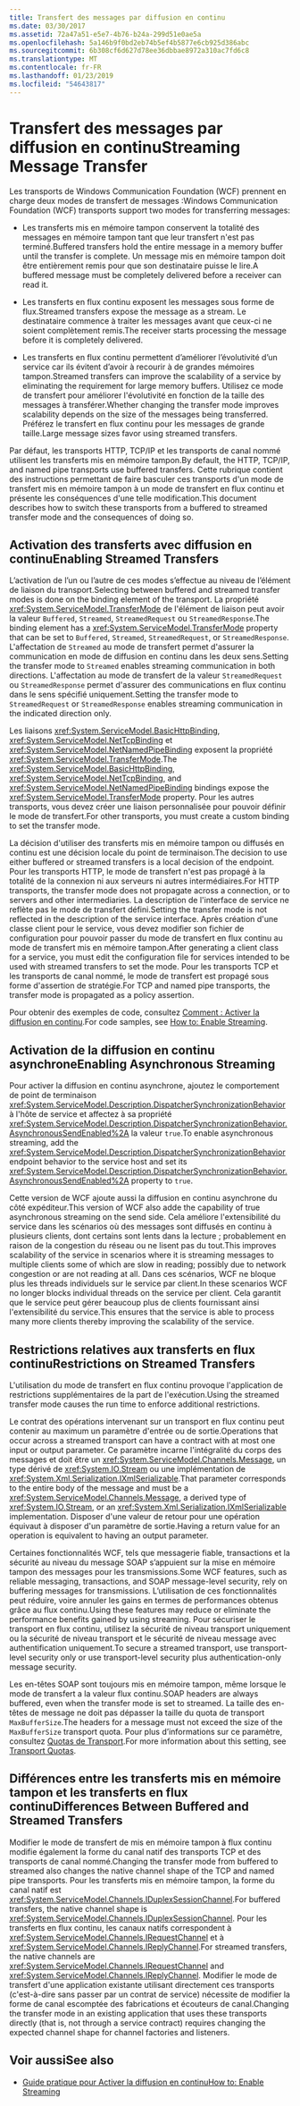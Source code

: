 ```yaml
---
title: Transfert des messages par diffusion en continu
ms.date: 03/30/2017
ms.assetid: 72a47a51-e5e7-4b76-b24a-299d51e0ae5a
ms.openlocfilehash: 5a146b9f0bd2eb74b5ef4b5877e6cb925d386abc
ms.sourcegitcommit: 6b308cf6d627d78ee36dbbae8972a310ac7fd6c8
ms.translationtype: MT
ms.contentlocale: fr-FR
ms.lasthandoff: 01/23/2019
ms.locfileid: "54643817"
---
```

# <a name="streaming-message-transfer"></a><span data-ttu-id="45a27-102">Transfert des messages par diffusion en continu</span><span class="sxs-lookup"><span data-stu-id="45a27-102">Streaming Message Transfer</span></span>
<span data-ttu-id="45a27-103">Les transports de Windows Communication Foundation (WCF) prennent en charge deux modes de transfert de messages :</span><span class="sxs-lookup"><span data-stu-id="45a27-103">Windows Communication Foundation (WCF) transports support two modes for transferring messages:</span></span>  
  
-   <span data-ttu-id="45a27-104">Les transferts mis en mémoire tampon conservent la totalité des messages en mémoire tampon tant que leur transfert n'est pas terminé.</span><span class="sxs-lookup"><span data-stu-id="45a27-104">Buffered transfers hold the entire message in a memory buffer until the transfer is complete.</span></span> <span data-ttu-id="45a27-105">Un message mis en mémoire tampon doit être entièrement remis pour que son destinataire puisse le lire.</span><span class="sxs-lookup"><span data-stu-id="45a27-105">A buffered message must be completely delivered before a receiver can read it.</span></span>  
  
-   <span data-ttu-id="45a27-106">Les transferts en flux continu exposent les messages sous forme de flux.</span><span class="sxs-lookup"><span data-stu-id="45a27-106">Streamed transfers expose the message as a stream.</span></span> <span data-ttu-id="45a27-107">Le destinataire commence à traiter les messages avant que ceux-ci ne soient complètement remis.</span><span class="sxs-lookup"><span data-stu-id="45a27-107">The receiver starts processing the message before it is completely delivered.</span></span>  
  
-   <span data-ttu-id="45a27-108">Les transferts en flux continu permettent d’améliorer l’évolutivité d’un service car ils évitent d’avoir à recourir à de grandes mémoires tampon.</span><span class="sxs-lookup"><span data-stu-id="45a27-108">Streamed transfers can improve the scalability of a service by eliminating the requirement for large memory buffers.</span></span> <span data-ttu-id="45a27-109">Utilisez ce mode de transfert pour améliorer l'évolutivité en fonction de la taille des messages à transférer.</span><span class="sxs-lookup"><span data-stu-id="45a27-109">Whether changing the transfer mode improves scalability depends on the size of the messages being transferred.</span></span> <span data-ttu-id="45a27-110">Préférez le transfert en flux continu pour les messages de grande taille.</span><span class="sxs-lookup"><span data-stu-id="45a27-110">Large message sizes favor using streamed transfers.</span></span>  
  
 <span data-ttu-id="45a27-111">Par défaut, les transports HTTP, TCP/IP et les transports de canal nommé utilisent les transferts mis en mémoire tampon.</span><span class="sxs-lookup"><span data-stu-id="45a27-111">By default, the HTTP, TCP/IP, and named pipe transports use buffered transfers.</span></span> <span data-ttu-id="45a27-112">Cette rubrique contient des instructions permettant de faire basculer ces transports d'un mode de transfert mis en mémoire tampon à un mode de transfert en flux continu et présente les conséquences d'une telle modification.</span><span class="sxs-lookup"><span data-stu-id="45a27-112">This document describes how to switch these transports from a buffered to streamed transfer mode and the consequences of doing so.</span></span>  
  
## <a name="enabling-streamed-transfers"></a><span data-ttu-id="45a27-113">Activation des transferts avec diffusion en continu</span><span class="sxs-lookup"><span data-stu-id="45a27-113">Enabling Streamed Transfers</span></span>  
 <span data-ttu-id="45a27-114">L’activation de l’un ou l’autre de ces modes s’effectue au niveau de l’élément de liaison du transport.</span><span class="sxs-lookup"><span data-stu-id="45a27-114">Selecting between buffered and streamed transfer modes is done on the binding element of the transport.</span></span> <span data-ttu-id="45a27-115">La propriété <xref:System.ServiceModel.TransferMode> de l'élément de liaison peut avoir la valeur `Buffered`, `Streamed`, `StreamedRequest` ou `StreamedResponse`.</span><span class="sxs-lookup"><span data-stu-id="45a27-115">The binding element has a <xref:System.ServiceModel.TransferMode> property that can be set to `Buffered`, `Streamed`, `StreamedRequest`, or `StreamedResponse`.</span></span> <span data-ttu-id="45a27-116">L'affectation de `Streamed` au mode de transfert permet d'assurer la communication en mode de diffusion en continu dans les deux sens.</span><span class="sxs-lookup"><span data-stu-id="45a27-116">Setting the transfer mode to `Streamed` enables streaming communication in both directions.</span></span> <span data-ttu-id="45a27-117">L'affectation au mode de transfert de la valeur `StreamedRequest` ou `StreamedResponse` permet d'assurer des communications en flux continu dans le sens spécifié uniquement.</span><span class="sxs-lookup"><span data-stu-id="45a27-117">Setting the transfer mode to `StreamedRequest` or `StreamedResponse` enables streaming communication in the indicated direction only.</span></span>  
  
 <span data-ttu-id="45a27-118">Les liaisons <xref:System.ServiceModel.BasicHttpBinding>, <xref:System.ServiceModel.NetTcpBinding> et <xref:System.ServiceModel.NetNamedPipeBinding> exposent la propriété <xref:System.ServiceModel.TransferMode>.</span><span class="sxs-lookup"><span data-stu-id="45a27-118">The <xref:System.ServiceModel.BasicHttpBinding>, <xref:System.ServiceModel.NetTcpBinding>, and <xref:System.ServiceModel.NetNamedPipeBinding> bindings expose the <xref:System.ServiceModel.TransferMode> property.</span></span> <span data-ttu-id="45a27-119">Pour les autres transports, vous devez créer une liaison personnalisée pour pouvoir définir le mode de transfert.</span><span class="sxs-lookup"><span data-stu-id="45a27-119">For other transports, you must create a custom binding to set the transfer mode.</span></span>  
  
 <span data-ttu-id="45a27-120">La décision d'utiliser des transferts mis en mémoire tampon ou diffusés en continu est une décision locale du point de terminaison.</span><span class="sxs-lookup"><span data-stu-id="45a27-120">The decision to use either buffered or streamed transfers is a local decision of the endpoint.</span></span> <span data-ttu-id="45a27-121">Pour les transports HTTP, le mode de transfert n'est pas propagé à la totalité de la connexion ni aux serveurs ni autres intermédiaires.</span><span class="sxs-lookup"><span data-stu-id="45a27-121">For HTTP transports, the transfer mode does not propagate across a connection, or to servers and other intermediaries.</span></span> <span data-ttu-id="45a27-122">La description de l'interface de service ne reflète pas le mode de transfert défini.</span><span class="sxs-lookup"><span data-stu-id="45a27-122">Setting the transfer mode is not reflected in the description of the service interface.</span></span> <span data-ttu-id="45a27-123">Après création d'une classe client pour le service, vous devez modifier son fichier de configuration pour pouvoir passer du mode de transfert en flux continu au mode de transfert mis en mémoire tampon.</span><span class="sxs-lookup"><span data-stu-id="45a27-123">After generating a client class for a service, you must edit the configuration file for services intended to be used with streamed transfers to set the mode.</span></span> <span data-ttu-id="45a27-124">Pour les transports TCP et les transports de canal nommé, le mode de transfert est propagé sous forme d'assertion de stratégie.</span><span class="sxs-lookup"><span data-stu-id="45a27-124">For TCP and named pipe transports, the transfer mode is propagated as a policy assertion.</span></span>  
  
 <span data-ttu-id="45a27-125">Pour obtenir des exemples de code, consultez [Comment : Activer la diffusion en continu](../../../../docs/framework/wcf/feature-details/how-to-enable-streaming.md).</span><span class="sxs-lookup"><span data-stu-id="45a27-125">For code samples, see [How to: Enable Streaming](../../../../docs/framework/wcf/feature-details/how-to-enable-streaming.md).</span></span>  
  
## <a name="enabling-asynchronous-streaming"></a><span data-ttu-id="45a27-126">Activation de la diffusion en continu asynchrone</span><span class="sxs-lookup"><span data-stu-id="45a27-126">Enabling Asynchronous Streaming</span></span>  
 <span data-ttu-id="45a27-127">Pour activer la diffusion en continu asynchrone, ajoutez le comportement de point de terminaison <xref:System.ServiceModel.Description.DispatcherSynchronizationBehavior> à l'hôte de service et affectez à sa propriété <xref:System.ServiceModel.Description.DispatcherSynchronizationBehavior.AsynchronousSendEnabled%2A> la valeur `true`.</span><span class="sxs-lookup"><span data-stu-id="45a27-127">To enable asynchronous streaming, add the  <xref:System.ServiceModel.Description.DispatcherSynchronizationBehavior> endpoint behavior to the service host and set its <xref:System.ServiceModel.Description.DispatcherSynchronizationBehavior.AsynchronousSendEnabled%2A> property to `true`.</span></span>  
  
 <span data-ttu-id="45a27-128">Cette version de WCF ajoute aussi la diffusion en continu asynchrone du côté expéditeur.</span><span class="sxs-lookup"><span data-stu-id="45a27-128">This version of WCF also adde the capability of true asynchronous streaming on the send side.</span></span> <span data-ttu-id="45a27-129">Cela améliore l'extensibilité du service dans les scénarios où des messages sont diffusés en continu à plusieurs clients, dont certains sont lents dans la lecture ; probablement en raison de la congestion du réseau ou ne lisent pas du tout.</span><span class="sxs-lookup"><span data-stu-id="45a27-129">This improves scalability of the service in scenarios where it is streaming messages to multiple clients some of which are slow in reading; possibly due to network congestion or are not reading at all.</span></span> <span data-ttu-id="45a27-130">Dans ces scénarios, WCF ne bloque plus les threads individuels sur le service par client.</span><span class="sxs-lookup"><span data-stu-id="45a27-130">In these scenarios WCF no longer blocks individual threads on the service per client.</span></span> <span data-ttu-id="45a27-131">Cela garantit que le service peut gérer beaucoup plus de clients fournissant ainsi l'extensibilité du service.</span><span class="sxs-lookup"><span data-stu-id="45a27-131">This ensures that the service is able to process many more clients thereby improving the scalability of the service.</span></span>  
  
## <a name="restrictions-on-streamed-transfers"></a><span data-ttu-id="45a27-132">Restrictions relatives aux transferts en flux continu</span><span class="sxs-lookup"><span data-stu-id="45a27-132">Restrictions on Streamed Transfers</span></span>  
 <span data-ttu-id="45a27-133">L'utilisation du mode de transfert en flux continu provoque l'application de restrictions supplémentaires de la part de l'exécution.</span><span class="sxs-lookup"><span data-stu-id="45a27-133">Using the streamed transfer mode causes the run time to enforce additional restrictions.</span></span>  
  
 <span data-ttu-id="45a27-134">Le contrat des opérations intervenant sur un transport en flux continu peut contenir au maximum un paramètre d'entrée ou de sortie.</span><span class="sxs-lookup"><span data-stu-id="45a27-134">Operations that occur across a streamed transport can have a contract with at most one input or output parameter.</span></span> <span data-ttu-id="45a27-135">Ce paramètre incarne l'intégralité du corps des messages et doit être un <xref:System.ServiceModel.Channels.Message>, un type dérivé de <xref:System.IO.Stream> ou une implémentation de <xref:System.Xml.Serialization.IXmlSerializable>.</span><span class="sxs-lookup"><span data-stu-id="45a27-135">That parameter corresponds to the entire body of the message and must be a <xref:System.ServiceModel.Channels.Message>, a derived type of <xref:System.IO.Stream>, or an <xref:System.Xml.Serialization.IXmlSerializable> implementation.</span></span> <span data-ttu-id="45a27-136">Disposer d'une valeur de retour pour une opération équivaut à disposer d'un paramètre de sortie.</span><span class="sxs-lookup"><span data-stu-id="45a27-136">Having a return value for an operation is equivalent to having an output parameter.</span></span>  
  
 <span data-ttu-id="45a27-137">Certaines fonctionnalités WCF, tels que messagerie fiable, transactions et la sécurité au niveau du message SOAP s’appuient sur la mise en mémoire tampon des messages pour les transmissions.</span><span class="sxs-lookup"><span data-stu-id="45a27-137">Some WCF features, such as reliable messaging, transactions, and SOAP message-level security, rely on buffering messages for transmissions.</span></span> <span data-ttu-id="45a27-138">L’utilisation de ces fonctionnalités peut réduire, voire annuler les gains en termes de performances obtenus grâce au flux continu.</span><span class="sxs-lookup"><span data-stu-id="45a27-138">Using these features may reduce or eliminate the performance benefits gained by using streaming.</span></span> <span data-ttu-id="45a27-139">Pour sécuriser le transport en flux continu, utilisez la sécurité de niveau transport uniquement ou la sécurité de niveau transport et le sécurité de niveau message avec authentification uniquement.</span><span class="sxs-lookup"><span data-stu-id="45a27-139">To secure a streamed transport, use transport-level security only or use transport-level security plus authentication-only message security.</span></span>  
  
 <span data-ttu-id="45a27-140">Les en-têtes SOAP sont toujours mis en mémoire tampon, même lorsque le mode de transfert a la valeur flux continu.</span><span class="sxs-lookup"><span data-stu-id="45a27-140">SOAP headers are always buffered, even when the transfer mode is set to streamed.</span></span> <span data-ttu-id="45a27-141">La taille des en-têtes de message ne doit pas dépasser la taille du quota de transport `MaxBufferSize`.</span><span class="sxs-lookup"><span data-stu-id="45a27-141">The headers for a message must not exceed the size of the `MaxBufferSize` transport quota.</span></span> <span data-ttu-id="45a27-142">Pour plus d’informations sur ce paramètre, consultez [Quotas de Transport](../../../../docs/framework/wcf/feature-details/transport-quotas.md).</span><span class="sxs-lookup"><span data-stu-id="45a27-142">For more information about this setting, see [Transport Quotas](../../../../docs/framework/wcf/feature-details/transport-quotas.md).</span></span>  
  
## <a name="differences-between-buffered-and-streamed-transfers"></a><span data-ttu-id="45a27-143">Différences entre les transferts mis en mémoire tampon et les transferts en flux continu</span><span class="sxs-lookup"><span data-stu-id="45a27-143">Differences Between Buffered and Streamed Transfers</span></span>  
 <span data-ttu-id="45a27-144">Modifier le mode de transfert de mis en mémoire tampon à flux continu modifie également la forme du canal natif des transports TCP et des transports de canal nommé.</span><span class="sxs-lookup"><span data-stu-id="45a27-144">Changing the transfer mode from buffered to streamed also changes the native channel shape of the TCP and named pipe transports.</span></span> <span data-ttu-id="45a27-145">Pour les transferts mis en mémoire tampon, la forme du canal natif est <xref:System.ServiceModel.Channels.IDuplexSessionChannel>.</span><span class="sxs-lookup"><span data-stu-id="45a27-145">For buffered transfers, the native channel shape is <xref:System.ServiceModel.Channels.IDuplexSessionChannel>.</span></span> <span data-ttu-id="45a27-146">Pour les transferts en flux continu, les canaux natifs correspondent à <xref:System.ServiceModel.Channels.IRequestChannel> et à <xref:System.ServiceModel.Channels.IReplyChannel>.</span><span class="sxs-lookup"><span data-stu-id="45a27-146">For streamed transfers, the native channels are <xref:System.ServiceModel.Channels.IRequestChannel> and <xref:System.ServiceModel.Channels.IReplyChannel>.</span></span> <span data-ttu-id="45a27-147">Modifier le mode de transfert d'une application existante utilisant directement ces transports (c'est-à-dire sans passer par un contrat de service) nécessite de modifier la forme de canal escomptée des fabrications et écouteurs de canal.</span><span class="sxs-lookup"><span data-stu-id="45a27-147">Changing the transfer mode in an existing application that uses these transports directly (that is, not through a service contract) requires changing the expected channel shape for channel factories and listeners.</span></span>  
  
## <a name="see-also"></a><span data-ttu-id="45a27-148">Voir aussi</span><span class="sxs-lookup"><span data-stu-id="45a27-148">See also</span></span>
- [<span data-ttu-id="45a27-149">Guide pratique pour Activer la diffusion en continu</span><span class="sxs-lookup"><span data-stu-id="45a27-149">How to: Enable Streaming</span></span>](../../../../docs/framework/wcf/feature-details/how-to-enable-streaming.md)
